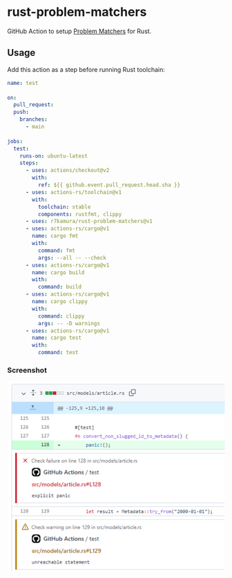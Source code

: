 # rust-problem-matchers

GitHub Action to setup [Problem Matchers](https://github.com/actions/toolkit/blob/1cc56db0ff126f4d65aeb83798852e02a2c180c3/docs/problem-matchers.md) for Rust.

## Usage

Add this action as a step before running Rust toolchain:

```yaml
name: test

on:
  pull_request:
  push:
    branches:
      - main

jobs:
  test:
    runs-on: ubuntu-latest
    steps:
      - uses: actions/checkout@v2
        with:
          ref: ${{ github.event.pull_request.head.sha }}
      - uses: actions-rs/toolchain@v1
        with:
          toolchain: stable
          components: rustfmt, clippy
      - uses: r7kamura/rust-problem-matchers@v1
      - uses: actions-rs/cargo@v1
        name: cargo fmt
        with:
          command: fmt
          args: --all -- --check
      - uses: actions-rs/cargo@v1
        name: cargo build
        with:
          command: build
      - uses: actions-rs/cargo@v1
        name: cargo clippy
        with:
          command: clippy
          args: -- -D warnings
      - uses: actions-rs/cargo@v1
        name: cargo test
        with:
          command: test
```

### Screenshot

![screenshot](/images/screenshot.png)
